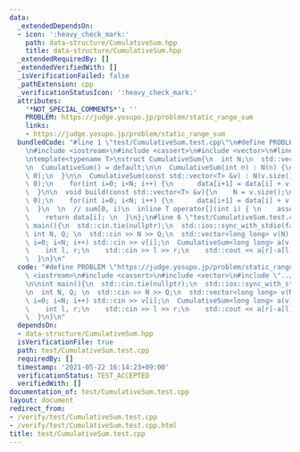 ```yaml
---
data:
  _extendedDependsOn:
  - icon: ':heavy_check_mark:'
    path: data-structure/CumulativeSum.hpp
    title: data-structure/CumulativeSum.hpp
  _extendedRequiredBy: []
  _extendedVerifiedWith: []
  _isVerificationFailed: false
  _pathExtension: cpp
  _verificationStatusIcon: ':heavy_check_mark:'
  attributes:
    '*NOT_SPECIAL_COMMENTS*': ''
    PROBLEM: https://judge.yosupo.jp/problem/static_range_sum
    links:
    - https://judge.yosupo.jp/problem/static_range_sum
  bundledCode: "#line 1 \"test/CumulativeSum.test.cpp\"\n#define PROBLEM \"https://judge.yosupo.jp/problem/static_range_sum\"\
    \n#include <iostream>\n#include <cassert>\n#include <vector>\n#line 3 \"data-structure/CumulativeSum.hpp\"\
    \ntemplate<typename T>\nstruct CumulativeSum{\n  int N;\n  std::vector<T> data;\n\
    \n  CumulativeSum() = default;\n\n  CumulativeSum(int n) : N(n) {\n    data.assign(N+1,\
    \ 0);\n  }\n\n  CumulativeSum(const std::vector<T> &v) : N(v.size()){\n    data.assign(N+1,\
    \ 0);\n    for(int i=0; i<N; i++) {\n      data[i+1] = data[i] + v[i];\n    }\n\
    \  }\n\n  void build(const std::vector<T> &v){\n    N = v.size();\n    data.assign(N+1,\
    \ 0);\n    for(int i=0; i<N; i++) {\n      data[i+1] = data[i] + v[i];\n    }\n\
    \  }\n  \n  // sum[0, i)\n  inline T operator[](int i) { \n    assert(i <= N);\n\
    \    return data[i]; \n  }\n};\n#line 6 \"test/CumulativeSum.test.cpp\"\n\nint\
    \ main(){\n  std::cin.tie(nullptr);\n  std::ios::sync_with_stdio(false);\n\n \
    \ int N, Q; \n  std::cin >> N >> Q;\n  std::vector<long long> v(N);\n  for(int\
    \ i=0; i<N; i++) std::cin >> v[i];\n  CumulativeSum<long long> a(v);\n  while(Q--){\n\
    \    int l, r;\n    std::cin >> l >> r;\n    std::cout << a[r]-a[l] << '\\n';\n\
    \  }\n}\n"
  code: "#define PROBLEM \"https://judge.yosupo.jp/problem/static_range_sum\"\n#include\
    \ <iostream>\n#include <cassert>\n#include <vector>\n#include \"../data-structure/CumulativeSum.hpp\"\
    \n\nint main(){\n  std::cin.tie(nullptr);\n  std::ios::sync_with_stdio(false);\n\
    \n  int N, Q; \n  std::cin >> N >> Q;\n  std::vector<long long> v(N);\n  for(int\
    \ i=0; i<N; i++) std::cin >> v[i];\n  CumulativeSum<long long> a(v);\n  while(Q--){\n\
    \    int l, r;\n    std::cin >> l >> r;\n    std::cout << a[r]-a[l] << '\\n';\n\
    \  }\n}\n"
  dependsOn:
  - data-structure/CumulativeSum.hpp
  isVerificationFile: true
  path: test/CumulativeSum.test.cpp
  requiredBy: []
  timestamp: '2021-05-22 16:14:23+09:00'
  verificationStatus: TEST_ACCEPTED
  verifiedWith: []
documentation_of: test/CumulativeSum.test.cpp
layout: document
redirect_from:
- /verify/test/CumulativeSum.test.cpp
- /verify/test/CumulativeSum.test.cpp.html
title: test/CumulativeSum.test.cpp
---
```

